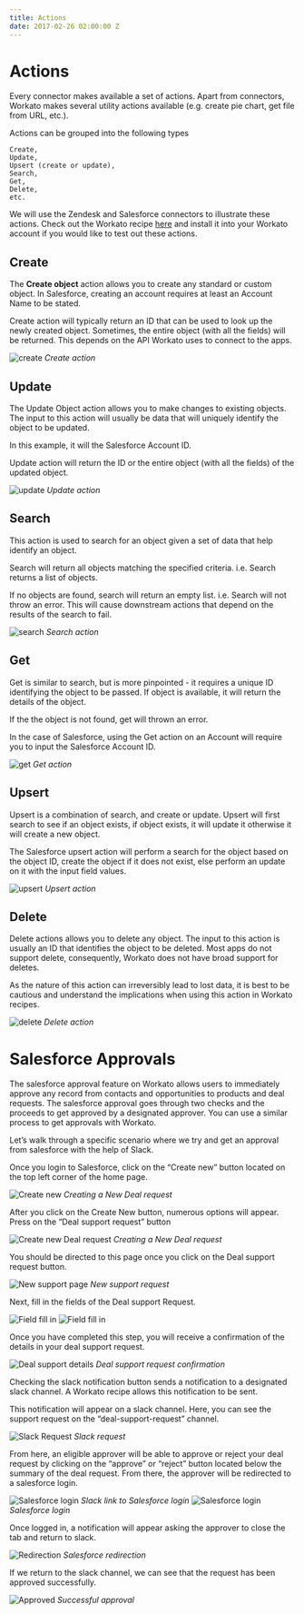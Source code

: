 ```yaml
---
title: Actions
date: 2017-02-26 02:00:00 Z
---
```


# Actions
Every connector makes available a set of actions. Apart from connectors, Workato makes several utility actions available (e.g. create pie chart, get file from URL, etc.).

Actions can be grouped into the following types
```
Create,
Update,
Upsert (create or update),
Search,
Get,
Delete,
etc.
```

We will use the Zendesk and Salesforce connectors to illustrate these actions. Check out the Workato recipe [here](https://www.workato.com/recipes/484532) and install it into your Workato account if you would like to test out these actions.

## Create
The **Create object** action allows you to create any standard or custom object. In Salesforce, creating an account requires at least an Account Name to be stated.

Create action will typically return an ID that can be used to look up the newly created object. Sometimes, the entire object (with all the fields) will be returned. This depends on the API Workato uses to connect to the apps.

![create](/assets/images/actions-docs/action_1.png)
*Create action*

## Update
The Update Object action allows you to make changes to existing objects. The input to this action will usually be data that will uniquely identify the object to be updated.

In this example, it will the Salesforce Account ID.

Update action will return the ID or the entire object (with all the fields) of the updated object.

![update](/assets/images/actions-docs/action_2.png)
*Update action*

## Search
This action is used to search for an object given a set of data that help identify an object.

Search will return all objects matching the specified criteria. i.e. Search returns a list of objects.

If no objects are found, search will return an empty list. i.e. Search will not throw an error. This will cause downstream actions that depend on the results of the search to fail.

![search](/assets/images/actions-docs/action_3.png)
*Search action*

## Get
Get is similar to search, but is more pinpointed - it requires a unique ID identifying the object to be passed. If object is available, it will return the details of the object.

If the the object is not found, get will thrown an error.

In the case of Salesforce, using the Get action on an Account will require you to input the Salesforce Account ID.

![get](/assets/images/actions-docs/action_4.png)
*Get action*

## Upsert
Upsert is a combination of search, and create or update. Upsert will first search to see if an object exists, if object exists, it will update it otherwise it will create a new object.

The Salesforce upsert action will perform a search for the object based on the object ID, create the object if it does not exist, else perform an update on it with the input field values.

![upsert](/assets/images/actions-docs/action_5.png)
*Upsert action*

## Delete
Delete actions allows you to delete any object. The input to this action is usually an ID that identifies the object to be deleted. Most apps do not support delete, consequently, Workato does not have broad support for deletes.

As the nature of this action can irreversibly lead to lost data, it is best to be cautious and understand the implications when using this action in Workato recipes.

![delete](/assets/images/actions-docs/action_6.png)
*Delete action*

# Salesforce Approvals
	
The salesforce approval feature on Workato allows users to immediately approve any record from contacts and opportunities to products and deal requests. The salesforce approval goes through two checks and the proceeds to get approved by a designated approver. You can use a similar process to get approvals with Workato. 
	
Let’s walk through a specific scenario where we try and get an approval from salesforce with the help of Slack. 
 
Once you login to Salesforce, click on the “Create new” button located on the top left corner of the home page.

![Create new](/assets/images/recipes/salesforce-approvals/new-request.png)
*Creating a New Deal request*

After you click on the Create New button, numerous options will appear. Press on the “Deal support request” button

![Create new Deal request](/assets/images/recipes/salesforce-approvals/create-deal.png)
*Creating a New Deal request*

You should be directed to this page once you click on the Deal support request button.

![New support page](/assets/images/recipes/salesforce-approvals/new-support.png)
*New support request*

Next, fill in the fields of the Deal support Request.

![Field fill in](/assets/images/recipes/salesforce-approvals/field-fill-in.gif)
![Field fill in](/assets/images/recipes/salesforce-approvals/fill-in-field.gif)

 
Once you have completed this step, you will receive a confirmation of the details in your deal support request.

![Deal support details](/assets/images/recipes/salesforce-approvals/deal-confirm.png)
*Deal support request confirmation*

Checking the slack notification button sends a notification to a designated slack channel. A Workato recipe allows this notification to be sent.
 
This notification will appear on a slack channel. Here, you can see the support request on the “deal-support-request” channel.

![Slack Request](/assets/images/recipes/salesforce-approvals/slack-request.png)
*Slack request*

From here, an eligible approver will be able to approve or reject your deal request by clicking on the “approve” or “reject” button located below the summary of the deal request. From there, the approver will be redirected to a salesforce login. 

![Salesforce login](/assets/images/recipes/salesforce-approvals/salesforce-login.png)
*Slack link to Salesforce login*
![Salesforce login](/assets/images/recipes/salesforce-approvals/log.png)
*Salesforce login*


Once logged in, a notification will appear asking the approver to close the tab and return to slack.

![Redirection](/assets/images/recipes/salesforce-approvals/redirection.png)
*Salesforce redirection*

If we return to the slack channel, we can see that the request has been approved successfully. 

![Approved](/assets/images/recipes/salesforce-approvals/approval.png)
*Successful approval*

